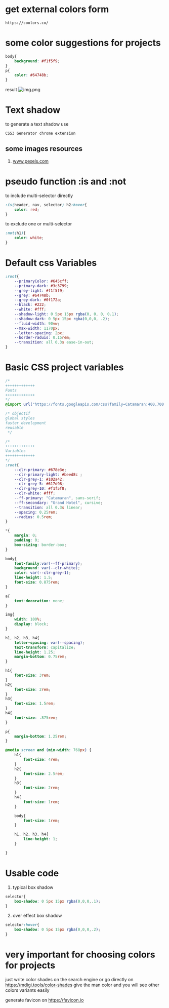 # get external colors form
``https://coolors.co/``

# some color suggestions for projects

```css
body{
    background: #f1f5f9;
}
p{
    color: #64748b;
}

```
result
![img.png](color_project/img.png)

# Text shadow 
to generate a text shadow use
```plugins
CSS3 Generator chrome extension
```
## some images resources
1. www.pexels.com

# pseudo function :is and :not
to include multi-selector directly
```css
:is(header, nav, selector) h2:hover{
    color: red;
}
```

to exclude one or multi-selector
```css
:not(h1){
    color: white;
}
```

# Default css Variables
```css
:root{
    --primaryColor: #645cff;
    --primary-dark: #3c3799;
    --grey-light: #f1f5f9;
    --grey: #64748b;
    --grey-dark: #0f172a;
    --black: #222;
    --white: #fff;
    --shadow-light: 0 5px 15px rgba(0, 0, 0, 0.1);
    --shadow-dark: 0 5px 15px rgba(0,0,0, .2);
    --fluid-width: 90vw;
    --max-width: 1170px;
    --letter-spacing: 2px;
    --border-raduis: 0.15rem;
    --transition: all 0.3s ease-in-out;
}
```

# Basic CSS project variables 
```css
/*
+++++++++++++
Fonts
+++++++++++++
*/
@import url("https://fonts.googleapis.com/css?family=Catamaran:400,700|Grand+Hotel");

/* objectif
global styles
faster development
reusable
 */

/*
+++++++++++++
Variables
+++++++++++++
*/
:root{
    --clr-primary: #678e3e;
    --clr-primary-light: #beed8c ;
    --clr-grey-1: #102a42;
    --clr-grey-5: #617d98;
    --clr-grey-10: #f1f5f8;
    --clr-white: #fff;
    --ff-primary: "Catamaran", sans-serif;
    --ff-secondary: "Grand Hotel", cursive;
    --transition: all 0.3s linear;
    --spacing: 0.25rem;
    --radius: 0.5rem;
}

*{
    margin: 0;
    padding: 0;
    box-sizing: border-box;
}

body{
    font-family:var(--ff-primary);
    background: var(--clr-white);
    color: var(--clr-grey-1);
    line-height: 1.5;
    font-size: 0.875rem;
}

a{
    text-decoration: none;
}

img{
    width: 100%;
    display: block;
}

h1, h2, h3, h4{
    letter-spacing: var(--spacing);
    text-transform: capitalize;
    line-height: 1.25;
    margin-bottom: 0.75rem;
}

h1{
    font-size: 3rem;
}
h2{
    font-size: 2rem;
}
h3{
    font-size: 1.5rem;
}
h4{
    font-size: .875rem;
}

p{
    margin-bottom: 1.25rem;
}

@media screen and (min-width: 768px) {
    h1{
        font-size: 4rem;
    }
    h2{
        font-size: 2.5rem;
    }
    h3{
        font-size: 2rem;
    }
    h4{
        font-size: 1rem;
    }

    body{
        font-size: 1rem;
    }

    h1, h2, h3, h4{
        line-height: 1;
    }

}
```

# Usable code
1. typical box shadow
```css
selector{
    box-shadow: 0 5px 15px rgba(0,0,0,.1);
}
```
2. over effect box shadow
```css
selector:hover{
    box-shadow: 0 5px 15px rgba(0,0,0,.2);
}
```

# very important for choosing colors for projects
just write color shades on the search engine or
go directly on https://mdigi.tools/color-shades
give the man color and you will see other colors variants easily

generate favicon on https://favicon.io